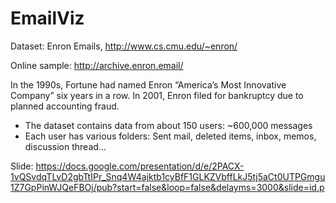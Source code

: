 # EmailViz

Dataset: Enron Emails, http://www.cs.cmu.edu/~enron/

Online sample: http://archive.enron.email/

In the 1990s, Fortune had named Enron “America’s Most Innovative Company” six years in a row. In 2001, Enron filed for bankruptcy due to planned accounting fraud.

- The dataset contains data from about 150 users: ~600,000 messages
- Each user has various folders: Sent mail, deleted items, inbox, memos, discussion thread...

Slide: https://docs.google.com/presentation/d/e/2PACX-1vQSvdqTLvD2gbTtIPr_Snq4W4ajktb1cyBfF1GLKZVbffLkJ5tj5aCt0UTPGmgu1Z7GpPinWJQeFBOj/pub?start=false&loop=false&delayms=3000&slide=id.p
